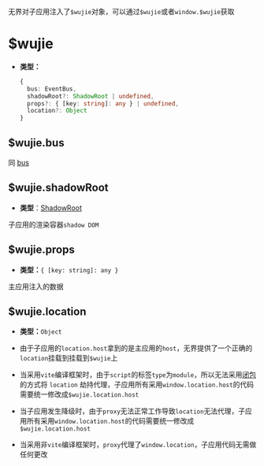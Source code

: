无界对子应用注入了`$wujie`对象，可以通过`$wujie`或者`window.$wujie`获取

# $wujie

- **类型：**

  ```typescript
  {
    bus: EventBus,
    shadowRoot?: ShadowRoot | undefined,
    props?: { [key: string]: any } | undefined,
    location?: Object
  }
  ```

## $wujie.bus

同 [bus](/api/bus.html)

## $wujie.shadowRoot

- **类型**：[ShadowRoot](https://developer.mozilla.org/en-US/docs/Web/API/ShadowRoot)

子应用的渲染容器`shadow DOM`

## $wujie.props

- **类型：**`{ [key: string]: any }`

主应用注入的数据

## $wujie.location

- **类型：**`Object`

- 由于子应用的`location.host`拿到的是主应用的`host`，无界提供了一个正确的`location`挂载到挂载到`$wujie`上

- 当采用`vite`编译框架时，由于`script`的标签`type`为`module`，所以无法采用[闭包](/guide/information.html#iframe-数据劫持和注入)的方式将 `location` 劫持代理，子应用所有采用`window.location.host`的代码需要统一修改成`$wujie.location.host`

- 当子应用发生降级时，由于`proxy`无法正常工作导致`location`无法代理，子应用所有采用`window.location.host`的代码需要统一修改成`$wujie.location.host`

- 当采用非`vite`编译框架时，`proxy`代理了`window.location`，子应用代码无需做任何更改

